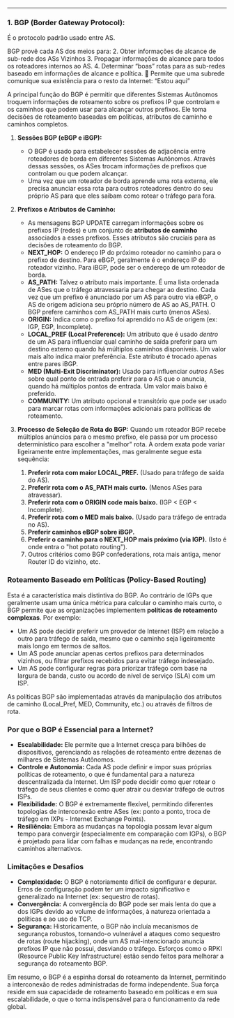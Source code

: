
---
### 1. BGP (Border Gateway Protocol):
É o protocolo padrão usado entre AS.

BGP provê cada AS dos meios para:
2. Obter informações de alcance de sub-rede dos ASs Vizinhos
3. Propagar informações de alcance para todos os roteadores internos ao AS.
4. Determinar “boas” rotas para as sub-redes baseado em informações de
alcance e política.
 Permite que uma subrede comunique sua existência para o resto da Internet:
“Estou aqui”


A principal função do BGP é permitir que diferentes Sistemas Autônomos troquem informações de roteamento sobre os prefixos IP que controlam e os caminhos que podem usar para alcançar outros prefixos. Ele toma decisões de roteamento baseadas em políticas, atributos de caminho e caminhos completos.

1. **Sessões BGP (eBGP e iBGP):**
    - O BGP é usado para estabelecer sessões de adjacência entre roteadores de borda em diferentes Sistemas Autônomos. Através dessas sessões, os ASes trocam informações de prefixos que controlam ou que podem alcançar.
    - Uma vez que um roteador de borda aprende uma rota externa, ele precisa anunciar essa rota para outros roteadores dentro do seu próprio AS para que eles saibam como rotear o tráfego para fora.
2. **Prefixos e Atributos de Caminho:**
    - As mensagens BGP UPDATE carregam informações sobre os prefixos IP (redes) e um conjunto de **atributos de caminho** associados a esses prefixos. Esses atributos são cruciais para as decisões de roteamento do BGP.
    - **NEXT_HOP:** O endereço IP do próximo roteador no caminho para o prefixo de destino. Para eBGP, geralmente é o endereço IP do roteador vizinho. Para iBGP, pode ser o endereço de um roteador de borda.
    - **AS_PATH:** Talvez o atributo mais importante. É uma lista ordenada de ASes que o tráfego atravessaria para chegar ao destino. Cada vez que um prefixo é anunciado por um AS para outro via eBGP, o AS de origem adiciona seu próprio número de AS ao AS_PATH. O BGP prefere caminhos com AS_PATH mais curto (menos ASes).
    - **ORIGIN:** Indica como o prefixo foi aprendido no AS de origem (ex: IGP, EGP, Incomplete).
    - **LOCAL_PREF (Local Preference):** Um atributo que é usado _dentro_ de um AS para influenciar qual caminho de saída preferir para um destino externo quando há múltiplos caminhos disponíveis. Um valor mais alto indica maior preferência. Este atributo é trocado apenas entre pares iBGP.
    - **MED (Multi-Exit Discriminator):** Usado para influenciar _outros_ ASes sobre qual ponto de entrada preferir para o AS que o anuncia, quando há múltiplos pontos de entrada. Um valor mais baixo é preferido.
    - **COMMUNITY:** Um atributo opcional e transitório que pode ser usado para marcar rotas com informações adicionais para políticas de roteamento.
3. **Processo de Seleção de Rota do BGP:** Quando um roteador BGP recebe múltiplos anúncios para o mesmo prefixo, ele passa por um processo determinístico para escolher a "melhor" rota. A ordem exata pode variar ligeiramente entre implementações, mas geralmente segue esta sequência:
    
    1. **Preferir rota com maior LOCAL_PREF.** (Usado para tráfego de saída do AS).
    2. **Preferir rota com o AS_PATH mais curto.** (Menos ASes para atravessar).
    3. **Preferir rota com o ORIGIN code mais baixo.** (IGP < EGP < Incomplete).
    4. **Preferir rota com o MED mais baixo.** (Usado para tráfego de entrada no AS).
    5. **Preferir caminhos eBGP sobre iBGP.**
    6. **Preferir o caminho para o NEXT_HOP mais próximo (via IGP).** (Isto é onde entra o "hot potato routing").
    7. Outros critérios como BGP confederations, rota mais antiga, menor Router ID do vizinho, etc.

### Roteamento Baseado em Políticas (Policy-Based Routing)

Esta é a característica mais distintiva do BGP. Ao contrário de IGPs que geralmente usam uma única métrica para calcular o caminho mais curto, o BGP permite que as organizações implementem **políticas de roteamento complexas**. Por exemplo:

- Um AS pode decidir preferir um provedor de Internet (ISP) em relação a outro para tráfego de saída, mesmo que o caminho seja ligeiramente mais longo em termos de saltos.
- Um AS pode anunciar apenas certos prefixos para determinados vizinhos, ou filtrar prefixos recebidos para evitar tráfego indesejado.
- Um AS pode configurar regras para priorizar tráfego com base na largura de banda, custo ou acordo de nível de serviço (SLA) com um ISP.

As políticas BGP são implementadas através da manipulação dos atributos de caminho (Local_Pref, MED, Community, etc.) ou através de filtros de rota.

### Por que o BGP é Essencial para a Internet?

- **Escalabilidade:** Ele permite que a Internet cresça para bilhões de dispositivos, gerenciando as relações de roteamento entre dezenas de milhares de Sistemas Autônomos.
- **Controle e Autonomia:** Cada AS pode definir e impor suas próprias políticas de roteamento, o que é fundamental para a natureza descentralizada da Internet. Um ISP pode decidir como quer rotear o tráfego de seus clientes e como quer atrair ou desviar tráfego de outros ISPs.
- **Flexibilidade:** O BGP é extremamente flexível, permitindo diferentes topologias de interconexão entre ASes (ex: ponto a ponto, troca de tráfego em IXPs - Internet Exchange Points).
- **Resiliência:** Embora as mudanças na topologia possam levar algum tempo para convergir (especialmente em comparação com IGPs), o BGP é projetado para lidar com falhas e mudanças na rede, encontrando caminhos alternativos.

### Limitações e Desafios

- **Complexidade:** O BGP é notoriamente difícil de configurar e depurar. Erros de configuração podem ter um impacto significativo e generalizado na Internet (ex: sequestro de rotas).
- **Convergência:** A convergência do BGP pode ser mais lenta do que a dos IGPs devido ao volume de informações, à natureza orientada a políticas e ao uso de TCP.
- **Segurança:** Historicamente, o BGP não incluía mecanismos de segurança robustos, tornando-o vulnerável a ataques como sequestro de rotas (route hijacking), onde um AS mal-intencionado anuncia prefixos IP que não possui, desviando o tráfego. Esforços como o RPKI (Resource Public Key Infrastructure) estão sendo feitos para melhorar a segurança do roteamento BGP.

Em resumo, o BGP é a espinha dorsal do roteamento da Internet, permitindo a interconexão de redes administradas de forma independente. Sua força reside em sua capacidade de roteamento baseado em políticas e em sua escalabilidade, o que o torna indispensável para o funcionamento da rede global.